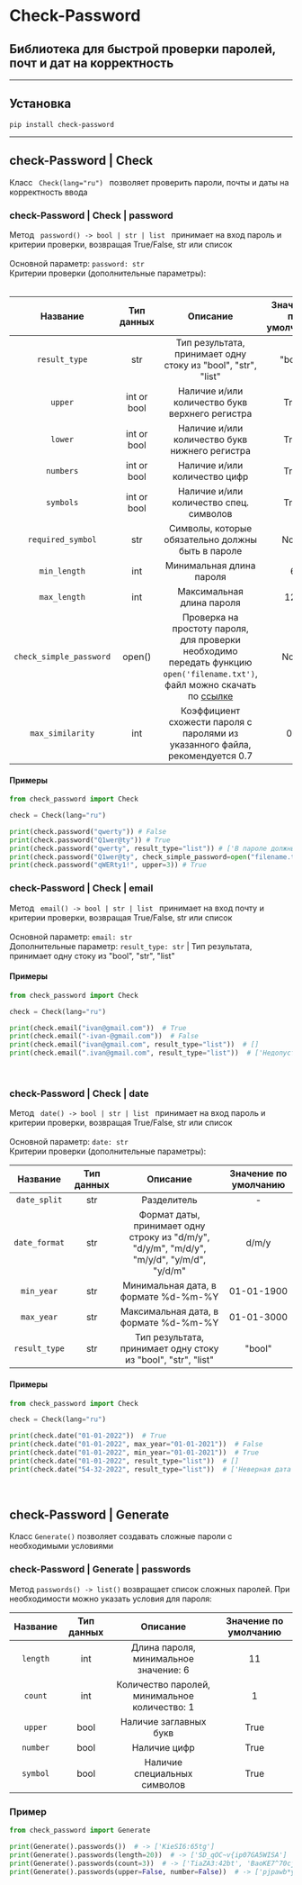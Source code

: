 <h1> Check-Password </h1> 
<h2> Библиотека для быстрой проверки паролей, почт и дат на корректность </h2>

***

<h2>Установка</h2>

    pip install check-password

***


<h2> check-Password | Check </h2>
Класс <code> Check(lang="ru") </code> позволяет проверить пароли, почты и даты на корректность ввода
<h3>check-Password | Check | password </h3>
Метод <code> password() -> bool | str | list </code> принимает на вход пароль и критерии проверки, возвращая True/False, str или список <br>
<br>
Основной параметр: <code>password: str</code>  <br>
Критерии проверки (дополнительные параметры): <br>
<br>



|          Название           | Тип данных  |                                                                                                                        Описание                                                                                                                        | Значение по умолчанию |
|:---------------------------:|:-----------:|:------------------------------------------------------------------------------------------------------------------------------------------------------------------------------------------------------------------------------------------------------:|:---------------------:|
|      <code>result_type      |     str     |                                                                                             Тип результата, принимает одну стоку из "bool", "str", "list"                                                                                              |        "bool"         |
|         <code>upper         | int or bool |                                                                                                    Наличие и/или количество букв верхнего регистра                                                                                                     |         True          |
|         <code>lower         | int or bool |                                                                                                     Наличие и/или количество букв нижнего регистра                                                                                                     |         True          |
|        <code>numbers        | int or bool |                                                                                                             Наличие и/или количество цифр                                                                                                              |         True          |
|        <code>symbols        | int or bool |                                                                                                        Наличие и/или количество спец. символов                                                                                                         |         True          |
|    <code>required_symbol    |     str     |                                                                                                   Символы, которые обязательно должны быть в пароле                                                                                                    |         None          |
|      <code>min_length       |     int     |                                                                                                                Минимальная длина пароля                                                                                                                |           6           |
|      <code>max_length       |     int     |                                                                                                               Максимальная длина пароля                                                                                                                |          128          |
| <code>check_simple_password |   open()    | Проверка на простоту пароля, для проверки необходимо передать функцию <code>open&#40;'filename.txt'&#41;</code>, файл можно скачать по [ссылке](https://github.com/pavelglazunov/Check-Password/blob/main/common-passwords.txt "common-passwords.txt") |         None          |
|    <code>max_similarity     |     int     |                                                                                     Коэффициент схожести пароля с паролями из указанного файла, рекомендуется 0.7                                                                                      |          0.7          |

<h4> Примеры </h4>

```python
from check_password import Check

check = Check(lang="ru")

print(check.password("qwerty")) # False
print(check.password("Q1wer@ty")) # True
print(check.password("qwerty", result_type="list")) # ['В пароле должны быть символы верхнего регистра', 'В пароле должны быть цифры', 'В пароле должны быть специальные символы']
print(check.password("Q1wer@ty", check_simple_password=open("filename.txt"), result_type="list")) # ['Пароль слишком простой']
print(check.password("qWERty1!", upper=3)) # True
```


<h3>check-Password | Check | email </h3>
Метод <code> email() -> bool | str | list </code> принимает на вход почту и критерии проверки, возвращая True/False, str или список <br>
<br>
Основной параметр: <code>email: str</code>  <br>
Дополнительные параметр: <code>result_type: str</code> | Тип результата, принимает одну стоку из "bool", "str", "list"<br>

<h4> Примеры </h4>

```python
from check_password import Check

check = Check(lang="ru")

print(check.email("ivan@gmail.com"))  # True
print(check.email("-ivan-@gmail.com"))  # False
print(check.email("ivan@gmail.com", result_type="list"))  # []
print(check.email(".ivan@gmail.com", result_type="list"))  # ['Недопустимый первый или последний символ']

```
<br>
<h3>check-Password | Check | date </h3>
Метод <code> date() -> bool | str | list </code> принимает на вход пароль и критерии проверки, возвращая True/False, str или список <br>
<br>
Основной параметр: <code>date: str</code>  <br>
Критерии проверки (дополнительные параметры): <br>

|     Название      | Тип данных |                                                    Описание                                                     |      Значение по умолчанию      |
|:-----------------:|:----------:|:---------------------------------------------------------------------------------------------------------------:|:-------------------------------:|
| <code>date_split  |    str     |                                                   Разделитель                                                   |                -                |
| <code>date_format |    str     |           Формат даты, принимает одну строку из "d/m/y", "d/y/m", "m/d/y", "m/y/d", "y/m/d", "y/d/m"            |              d/m/y              |
|  <code>min_year   |    str     |                                      Минимальная дата, в формате %d-%m-%Y                                       |           01-01-1900            |
|  <code>max_year   |    str     |                                      Максимальная дата, в формате %d-%m-%Y                                      |           01-01-3000            |
| <code>result_type |    str     |                          Тип результата, принимает одну стоку из "bool", "str", "list"                          |             "bool"              |

<h4> Примеры </h4>

```python
from check_password import Check

check = Check(lang="ru")

print(check.date("01-01-2022"))  # True
print(check.date("01-01-2022", max_year="01-01-2021"))  # False
print(check.date("01-01-2022", min_year="01-01-2021"))  # True
print(check.date("01-01-2022", result_type="list"))  # []
print(check.date("54-32-2022", result_type="list"))  # ['Неверная дата']


```
<br>

<h2> check-Password | Generate </h2>
Класс <code>Generate()</code> позволяет создавать сложные пароли с необходимыми условиями
<h3>check-Password | Generate | passwords </h3>
Метод <code>passwords() -> list()</code> возвращает список сложных паролей.
При необходимости можно указать условия для пароля:


<br>

|   Название    | Тип данных |                   Описание                    | Значение по умолчанию |
|:-------------:|:----------:|:---------------------------------------------:|:---------------------:|
| <code>length  |    int     |     Длина пароля, минимальное значение: 6     |          11           |
|  <code>count  |    int     | Количество паролей, минимальное количество: 1 |           1           |
|  <code>upper  |    bool    |            Наличие заглавных букв             |         True          |
| <code>number  |    bool    |                 Наличие цифр                  |         True          |
| <code>symbol  |    bool    |         Наличие специальных символов          |         True          |



<h3> Пример </h3>

```python
from check_password import Generate

print(Generate().passwords())  # -> ['KieSI6:65tg']
print(Generate().passwords(length=20))  # -> ['SD_qOC~v{ip07GA5WISA']
print(Generate().passwords(count=3))  # -> ['TiaZA3:42bt', 'BaoKE7^70cj', 'JuyVO9@69zd']
print(Generate().passwords(upper=False, number=False))  # -> ['pjpawb*yj=a']

```